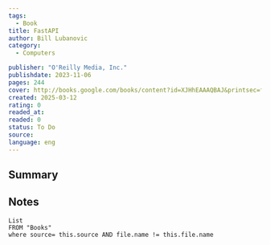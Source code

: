 ```yaml
---
tags:
  - Book
title: FastAPI 
author: Bill Lubanovic
category: 
  - Computers

publisher: "O'Reilly Media, Inc."
publishdate: 2023-11-06
pages: 244
cover: http://books.google.com/books/content?id=XJHhEAAAQBAJ&printsec=frontcover&img=1&zoom=1&edge=curl&source=gbs_api
created: 2025-03-12
rating: 0
readed_at: 
readed: 0
status: To Do
source: 
language: eng
---
```

## Summary


## Notes
```dataview
List 
FROM "Books"
where source= this.source AND file.name != this.file.name
```
